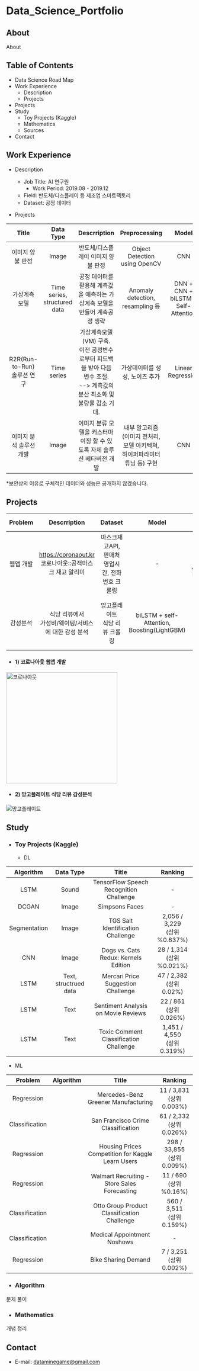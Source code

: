 # Data_Science_Portfolio


## About
About


## Table of Contents
- Data Science Road Map
- Work Experience
  - Description
  - Projects
- Projects
- Study
  - Toy Projects (Kaggle)
  - Mathematics
  - Sources
- Contact


## Work Experience
- Description
  - Job Title: AI 연구원
	- Work Period: 2019.08 - 2019.12
  - Field: 반도체/디스플레이 등 제조업 스마트팩토리
  - Dataset: 공정 데이터
  
- Projects

|Title|Data Type|Descrription|Preprocessing|Model|Stack|Duration|
|:---:|:-------:|:----------:|:-----------:|:---:|:---:|:------:|
|이미지 양불 판정|Image|반도체/디스플레이 이미지 양불 판정|Object Detection using OpenCV|CNN|Python, Keras, OpenCV|2019.11 - 2019.12|
|가상계측 모델|Time series, <br> structured data|공정 데이터를 활용해 계측값을 예측하는 가상계측 모델을 만들어 계측공정 생략|Anomaly detection, resampling 등|DNN + CNN + biLSTM + Self-Attention|Python, Keras, msSQL|2019.10 - 2019.11|
|R2R(Run-to-Run) 솔루션 연구|Time series|가상계측모델(VM) 구축. <br>이전 공정변수로부터 피드백을 받아 다음 변수 조절. <br>--> 계측값의 분산 최소화 및 불량률 감소 기대.|가상데이터를 생성, 노이즈 추가|Linear Regression|Python, Statsmodel|2019.10 - 2019.10|
|이미지 분석 솔루션 개발|Image|이미지 분류 모델을 커스터마이징 할 수 있도록 자체 솔루션 베타버전 개발|내부 알고리즘(이미지 전처리, 모델 아키텍쳐, 하이퍼파라미터 튜닝 등) 구현|CNN|Python, Keras, C#|2019.08 - 2019.10|

*보안상의 이유로 구체적인 데이터와 성능은 공개하지 않겠습니다.


## Projects
|Problem|Descrription|Dataset|Model|Stack|Last Update|
|:-----:|:----------:|:-----:|:---:|:---:|:---------:|
|웹앱 개발|https://coronaout.kr <br>코로나아웃::공적마스크 재고 알리미|마스크재고API, <br>판매처 영업시간, 전화번호 크롤링|-|Python, HTML, CSS, JavaScript, KakaoMap API|2020.04|
|감성분석|식당 리뷰에서 <br>가성비/웨이팅/서비스에 대한 감성 분석|망고플레이트 <br>식당 리뷰 크롤링|biLSTM + self-Attention, Boosting(LightGBM)|Python, PyTorch, Sklearn, Flask, HTML, CSS, jQuery|2019.06|

- #### 1) 코로나아웃 웹앱 개발
<img width="300" alt="코로나아웃" src="https://user-images.githubusercontent.com/45453533/82897996-7dee4e80-9f93-11ea-8d16-0f54e8d80fce.png">

- #### 2) 망고플레이트 식당 리뷰 감성분석
![망고플레이트](https://user-images.githubusercontent.com/45453533/82911319-b3e8fe00-9fa6-11ea-88ec-fe958819df21.gif)


## Study
- ### Toy Projects (Kaggle)
  - DL
	
|Algorithm|Data Type|Title|Ranking|
|:-------:|:-------:|:---:|:-----:|
|LSTM|Sound|TensorFlow Speech Recognition Challenge|-|
|DCGAN|Image|Simpsons Faces|-|
|Segmentation|Image|TGS Salt Identification Challenge|2,056 / 3,229 <br>(상위 %0.637%)|
|CNN|Image|Dogs vs. Cats Redux: Kernels Edition|28 / 1,314 <br>(상위 %0.021%)|
|LSTM|Text, <br>structrued data|Mercari Price Suggestion Challenge|47 / 2,382 <br>(상위 0.02%)|
|LSTM|Text|Sentiment Analysis on Movie Reviews|22 / 861 <br>(상위 0.026%)|
|LSTM|Text|Toxic Comment Classification Challenge|1,451 / 4,550 <br>(상위 0.319%)|

  - ML
	
|Problem|Algorithm|Title|Ranking|
|:-----:|:-------:|:---:|:-----:|
|Regression||Mercedes-Benz Greener Manufacturing|11 / 3,831 <br>(상위 0.003%)|
|Classification||San Francisco Crime Classification|61 / 2,332 <br>(상위 0.026%)|
|Regression||Housing Prices Competition for Kaggle Learn Users|298 / 33,855 <br>(상위 0.009%)|
|Regression||Walmart Recruiting - Store Sales Forecasting|11 / 690 <br>(상위 %0.16%)|
|Classification||Otto Group Product Classification Challenge|560 / 3,511 <br>(상위 0.159%)|
|Classification||Medical Appointment Noshows|-|
|Regression||Bike Sharing Demand|7 / 3,251 <br>(상위 0.002%)|

- ### Algorithm
문제 풀이

- ### Mathematics
개념 정리


## Contact
- E-mail: dataminegame@gmail.com
